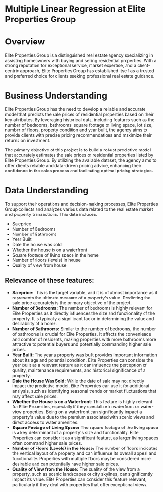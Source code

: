 # Multiple Linear Regression at Elite Properties Group
# Overview
Elite Properties Group is a distinguished real estate agency specializing in assisting homeowners with buying and selling residential properties. With a strong reputation for exceptional service, market expertise, and a client-centric approach, Elite Properties Group has established itself as a trusted and preferred choice for clients seeking professional real estate guidance.

# Business Understanding
Elite Properties Group has the need to develop a reliable and accurate model that predicts the sale prices of residential properties based on their key attributes. By leveraging historical data, including features such as the number of bedrooms, bathrooms, square footage of living space, lot size, number of floors, property condition and year built, the agency aims to provide clients with precise pricing recommendations and maximize their returns on investment.

The primary objective of this project is to build a robust predictive model that accurately estimates the sale prices of residential properties listed by Elite Properties Group. By utilizing the available dataset, the agency aims to offer clients reliable and data-driven pricing advice, enhancing their confidence in the sales process and facilitating optimal pricing strategies.

# Data Understanding
To support their operations and decision-making processes, Elite Properties Group collects and analyzes various data related to the real estate market and property transactions. This data includes:
* Saleprice
* Number of Bedrooms
* Number of Bathrooms
* Year Built
* Date the house was sold
* Whether the house is on a waterfront
* Square footage of living space in the home
* Number of floors (levels) in house
* Quality of view from house

## Relevance of these features:
* **Saleprice:** This is the target variable, and it is of utmost importance as it represents the ultimate measure of a property's value. Predicting the sale price accurately is the primary objective of the project.
* **Number of Bedrooms:** The number of bedrooms is highly relevant for Elite Properties as it directly influences the size and functionality of the property. It is typically a significant factor in determining the value and desirability of a home.
* **Number of Bathrooms:** Similar to the number of bedrooms, the number of bathrooms is crucial for Elite Properties. It affects the convenience and comfort of residents, making properties with more bathrooms more attractive to potential buyers and potentially commanding higher sale prices.
* **Year Built:** The year a property was built provides important information about its age and potential condition. Elite Properties can consider the year built as a relevant feature as it can influence the perception of quality, maintenance requirements, and historical significance of a property.
* **Date the House Was Sold:** While the date of sale may not directly impact the predictive model, Elite Properties can use it for additional analysis, such as identifying seasonal trends or market fluctuations that may affect sale prices.
* **Whether the House Is on a Waterfront:** This feature is highly relevant for Elite Properties, especially if they specialize in waterfront or water-view properties. Being on a waterfront can significantly impact a property's value due to the premium associated with scenic views and direct access to water amenities.
* **Square Footage of Living Space:** The square footage of the living space is a key determinant of a property's size and functionality. Elite Properties can consider it as a significant feature, as larger living spaces often command higher sale prices.
* **Number of Floors (Levels) in the House:** The number of floors indicates the vertical layout of a property and can influence its overall appeal and functionality. Properties with multiple floors may be considered more desirable and can potentially have higher sale prices.
* **Quality of View from the House:** The quality of the view from a property, such as scenic landscapes or city skylines, can significantly impact its value. Elite Properties can consider this feature relevant, particularly if they deal with properties that offer exceptional views.